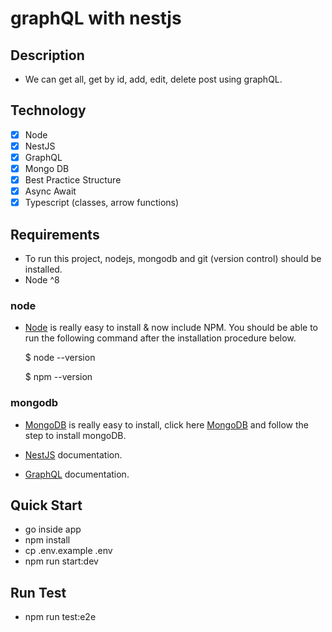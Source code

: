# graphQL with nestjs

## Description

* We can get all, get by id, add, edit, delete post using graphQL.

## Technology

- [x] Node
- [x] NestJS
- [x] GraphQL
- [x] Mongo DB
- [x] Best Practice Structure
- [x] Async Await
- [x] Typescript (classes, arrow functions)

## Requirements

* To run this project, nodejs, mongodb and git (version control) should be installed.
* Node ^8

### node

* [Node](http://nodejs.org/) is really easy to install & now include NPM. You should be able to run the following command after the installation procedure below.

  $ node --version
  
  $ npm --version

### mongodb

* [MongoDB](https://docs.mongodb.com/manual/installation/) is really easy to install, click here [MongoDB](https://docs.mongodb.com/manual/installation/) and follow the step to install mongoDB.

* [NestJS](https://nestjs.com/) documentation.
* [GraphQL](https://graphql.org/) documentation.


## Quick Start
* go inside app
* npm install
* cp .env.example .env
* npm run start:dev


## Run Test
* npm run test:e2e
